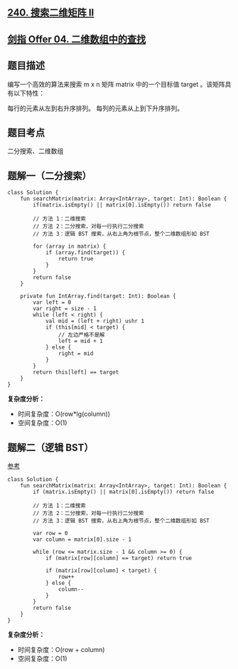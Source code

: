 ## [240. 搜索二维矩阵 II](https://leetcode.cn/problems/search-a-2d-matrix-ii)
## [剑指 Offer 04. 二维数组中的查找](https://leetcode.cn/problems/er-wei-shu-zu-zhong-de-cha-zhao-lcof)

## 题目描述

编写一个高效的算法来搜索 m x n 矩阵 matrix 中的一个目标值 target 。该矩阵具有以下特性：

每行的元素从左到右升序排列。
每列的元素从上到下升序排列。

## 题目考点

二分搜索、二维数组

## 题解一（二分搜索）
 
```
class Solution {
    fun searchMatrix(matrix: Array<IntArray>, target: Int): Boolean {
        if(matrix.isEmpty() || matrix[0].isEmpty()) return false

        // 方法 1：二维搜索
        // 方法 2：二分搜索，对每一行执行二分搜索
        // 方法 3：逻辑 BST 搜索，从右上角为根节点，整个二维数组形如 BST

        for (array in matrix) {
            if (array.find(target)) {
                return true
            }
        }
        return false
    }

    private fun IntArray.find(target: Int): Boolean {
        var left = 0
        var right = size - 1
        while (left < right) {
            val mid = (left + right) ushr 1
            if (this[mid] < target) {
                // 左边严格不是解
                left = mid + 1
            } else {
                right = mid
            }
        }
        return this[left] == target
    }
}
```

**复杂度分析：**

- 时间复杂度：O(row\*lg(column))
- 空间复杂度：O(1)

## 题解二（逻辑 BST）

[参考](https://leetcode.cn/problems/er-wei-shu-zu-zhong-de-cha-zhao-lcof/solutions/95306/mian-shi-ti-04-er-wei-shu-zu-zhong-de-cha-zhao-zuo/)
 
```
class Solution {
    fun searchMatrix(matrix: Array<IntArray>, target: Int): Boolean {
        if (matrix.isEmpty() || matrix[0].isEmpty()) return false

        // 方法 1：二维搜索
        // 方法 2：二分搜索，对每一行执行二分搜索
        // 方法 3：逻辑 BST 搜索，从右上角为根节点，整个二维数组形如 BST

        var row = 0
        var column = matrix[0].size - 1

        while (row <= matrix.size - 1 && column >= 0) {
            if (matrix[row][column] == target) return true

            if (matrix[row][column] < target) {
                row++
            } else {
                column--
            }
        }
        return false
    }
}
```

**复杂度分析：**

- 时间复杂度：O(row + column)
- 空间复杂度：O(1)
